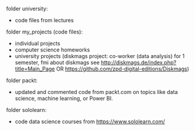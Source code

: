 folder university:
- code files from lectures

folder my_projects (code files):
- individual projects
- computer science homeworks
- university projects (diskmags project: co-worker (data analysis) for 1 semester, fmi about diskmags see http://diskmags.de/index.php?title=Main_Page OR https://github.com/zpd-digital-editions/Diskmags)

folder packt:
-  updated and commented code from packt.com on topics like data science, machine learning, or Power BI.

folder sololearn:
- code data science courses from https://www.sololearn.com/

